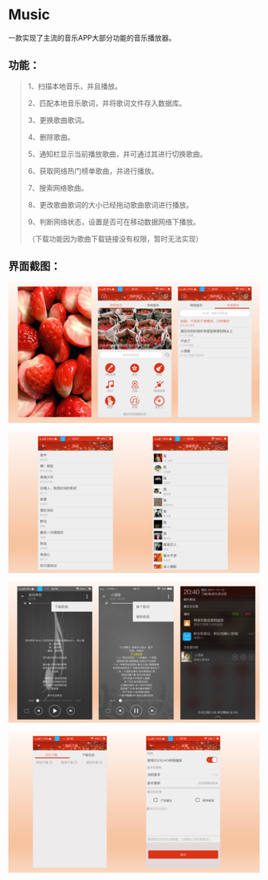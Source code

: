 # Music
一款实现了主流的音乐APP大部分功能的音乐播放器。
## 功能：
>
> 1、扫描本地音乐，并且播放。
>
> 2、匹配本地音乐歌词，并将歌词文件存入数据库。
>
> 3、更换歌曲歌词。
>
> 4、删除歌曲。
>
> 5、通知栏显示当前播放歌曲，并可通过其进行切换歌曲。
>
> 6、获取网络热门榜单歌曲，并进行播放。
>
> 7、搜索网络歌曲。
>
> 8、更改歌曲歌词的大小已经拖动歌曲歌词进行播放。
>
> 9、判断网络状态，设置是否可在移动数据网络下播放。
>
> （下载功能因为歌曲下载链接没有权限，暂时无法实现）

## 界面截图：

![Image text](./images/1.png)

![Image text](./images/2.png)

![Image text](./images/3.png)

![Image text](./images/4.png)



